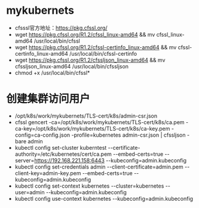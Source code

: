 # mykubernets
- cfsssl官方地址：https://pkg.cfssl.org/
- wget https://pkg.cfssl.org/R1.2/cfssl_linux-amd64 && mv cfssl_linux-amd64 /usr/local/bin/cfssl
- wget https://pkg.cfssl.org/R1.2/cfssl-certinfo_linux-amd64 && mv cfssl-certinfo_linux-amd64 /usr/local/bin/cfssl-certinfo
- wget https://pkg.cfssl.org/R1.2/cfssljson_linux-amd64 && mv cfssljson_linux-amd64 /usr/local/bin/cfssljson
- chmod +x /usr/local/bin/cfssl*

# 创建集群访问用户

- /opt/k8s/work/mykubernets/TLS-cert/k8s/admin-csr.json
- cfssl gencert -ca=/opt/k8s/work/mykubernets/TLS-cert/k8s/ca.pem -ca-key=/opt/k8s/work/mykubernets/TLS-cert/k8s/ca-key.pem -config=ca-config.json -profile=kubernetes admin-csr.json | cfssljson -bare admin
- kubectl config set-cluster kuberntest --certificate-authority=/etc/kubernetes/cert/ca.pem --embed-certs=true --server=https://192.168.221.158:6443 --kubeconfig=admin.kubeconfig
- kubectl config set-credentials admin --client-certificate=admin.pem --client-key=admin-key.pem --embed-certs=true --kubeconfig=admin.kubeconfig 
- kubectl config set-context kubernetes --cluster=kubernetes --user=admin --kubeconfig=admin.kubeconfig 
- kubectl config use-context kubernetes --kubeconfig=admin.kubeconfig 
